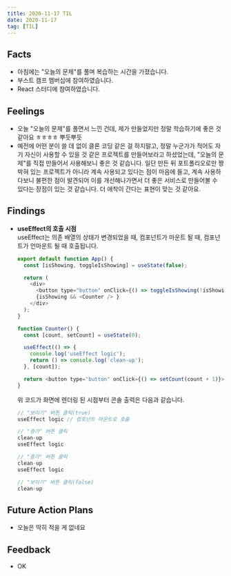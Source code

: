 ```yaml
---
title: 2020-11-17 TIL
date: 2020-11-17
tag: [TIL]
---
```


## Facts

- 아침에는 "오늘의 문제"를 풀며 복습하는 시간을 가졌습니다.
- 부스트 캠프 멤버십에 참여하였습니다.
- React 스터디에 참여하였습니다.

## Feelings

- 오늘 "오늘의 문제"를 풀면서 느낀 건데, 제가 만들었지만 정말 학습하기에 좋은 것 같아요 ㅎㅎㅎㅎ 뿌듯뿌듯
- 예전에 어떤 분이 쓸 데 없이 클론 코딩 같은 걸 하지말고, 정말 누군가가 적어도 자기 자신이 사용할 수 있을 것 같은 프로젝트를 만들어보라고 하셨었는데, "오늘의 문제"를 직접 만들어서 사용해보니 좋은 것 같습니다. 일단 만든 뒤 포트폴리오로만 짱박혀 있는 프로젝트가 아니라 계속 사용되고 있다는 점이 마음에 들고, 계속 사용하다보니 불편한 점이 발견되어 이를 개선해나가면서 더 좋은 서비스로 만들어볼 수 있다는 장점이 있는 것 같습니다. 더 애착이 간다는 표현이 맞는 것 같아요.

## Findings

- **useEffect의 호출 시점**  
  useEffect는 의존 배열의 상태가 변경되었을 때, 컴포넌트가 마운트 될 때, 컴포넌트가 언마운트 될 때 호출됩니다.

    ```js
    export default function App() {
      const [isShowing, toggleIsShowing] = useState(false);

      return (
        <div>
          <button type="button" onClick={() => toggleIsShowing(!isShowing)}>보이기</button>
          {isShowing && <Counter /> }
        </div>
      );
    }

    function Counter() {
      const [count, setCount] = useState(0);

      useEffect(() => {
        console.log('useEffect logic');
        return () => console.log('clean-up');
      }, [count]);

      return <button type="button" onClick={() => setCount(count + 1)}>증가</button>
    }
    ```

    위 코드가 화면에 렌더링 된 시점부터 콘솔 출력은 다음과 같습니다.

    ```js
    // "보이기" 버튼 클릭(true)
    useEffect logic // 컴포넌트 마운트로 호출

    // "증가" 버튼 클릭
    clean-up
    useEffect logic

    // "증가" 버튼 클릭
    clean-up
    useEffect logic

    // "보이기" 버튼 클릭(false)
    clean-up
    ```

## Future Action Plans

- 오늘은 딱히 적을 게 없네요

## Feedback

- OK
